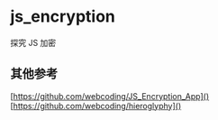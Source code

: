 # js_encryption

探究 JS 加密

## 其他参考

[https://github.com/webcoding/JS_Encryption_App]()
[https://github.com/webcoding/hieroglyphy]()
